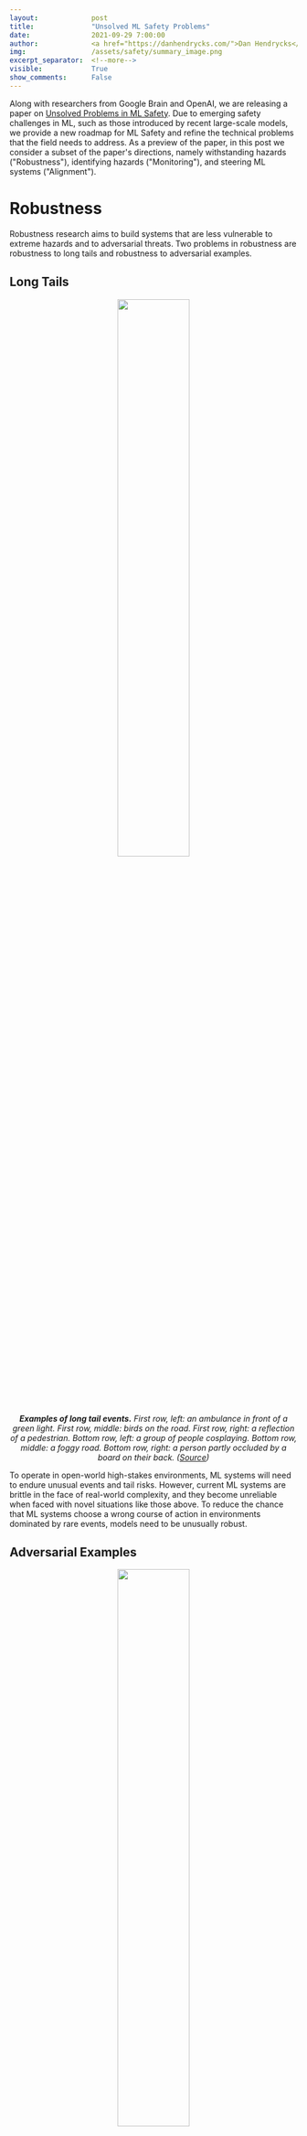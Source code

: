 ```yaml
---
layout:             post
title:              "Unsolved ML Safety Problems"
date:               2021-09-29 7:00:00
author:             <a href="https://danhendrycks.com/">Dan Hendrycks</a>
img:                /assets/safety/summary_image.png
excerpt_separator:  <!--more-->
visible:            True
show_comments:      False
---
```


<meta name="twitter:title" content="Unsolved ML Safety Problems">
<meta name="twitter:card" content="summary_image">
<meta name="twitter:image" content="https://bair.berkeley.edu/static/blog/safety/safety/summary_image.png">


Along with researchers from Google Brain and OpenAI, we are releasing a paper on [Unsolved Problems in ML Safety](https://arxiv.org/abs/2109.13916).
Due to emerging safety challenges in ML, such as those introduced by recent large-scale models, we provide a new roadmap for ML Safety and refine the technical problems that the field needs to address.
As a preview of the paper, in this post we consider a subset of the paper's directions, namely withstanding hazards ("Robustness"), identifying hazards ("Monitoring"), and steering ML systems ("Alignment").

# Robustness
Robustness research aims to build systems that are less vulnerable to extreme hazards and to adversarial threats. Two problems in robustness are robustness to long tails and robustness to adversarial examples.

## Long Tails

<p style="text-align:center;">
<img src="https://bair.berkeley.edu/static/blog/safety/safety/long_tail.png" width="50%">
<br />
  <i> <b>Examples of long tail events.</b> First row, left: an ambulance in front of a green light. First row, middle: birds on the road. First row, right: a reflection of a pedestrian. Bottom row, left: a group of people cosplaying. Bottom row, middle: a foggy road. Bottom row, right: a person partly occluded by a board on their back. (<a href="https://www.youtube.com/watch?v=Q0nGo2-y0xY">Source</a>)
 </i></p>

<!--more-->


To operate in open-world high-stakes environments, ML systems will need to endure unusual events and tail risks. However, current ML systems are brittle in the face of real-world complexity, and they become unreliable when faced with novel situations like those above. To
reduce the chance that ML systems choose a wrong course of action in environments dominated by rare events, models need to be unusually robust.

## Adversarial Examples

<p style="text-align:center;">
<img src="https://bair.berkeley.edu/static/blog/safety/adversarial.png" width="50%">
<br />
<i> <b>Adversarial perturbations.</b> An example of an input image altered by an adversarial perturbation. After the adversarial perturbation, the neural network makes a high confidence mistake. (<a href="https://openai.com/blog/adversarial-example-research/">Source</a>) </i>
</p>


Adversaries can easily manipulate vulnerabilities in ML systems and cause them to make mistakes. As shown above, carefully crafted small perturbations are enough to break ML systems. In the paper, we focus on this problem but also suggest that researchers consider more realistic settings, like when attackers can create perceptible images or when attack specifications are not known beforehand.


# Monitoring
Monitoring research aims to create tools and features that help human operators identify hazards and inspect ML systems. Two problems in monitoring are anomaly detection and backdoor detection. This list is nonexhaustive, and we include other problems in the paper including calibration, honest outputs, and detecting emergent capabilities.

## Anomaly Detection

<p style="text-align:center;">
<img src="https://bair.berkeley.edu/static/blog/safety/anomaly.png" width="50%">
<br />
<i> <b>Anomaly detection.</b> On the left is a usual image which belongs to an ImageNet class, so the ImageNet classifier knows how to handle the image. On the right is an anomalous image which does not belong to any ImageNet class. Nonetheless, the model classifies the image with high confidence.</i>
</p>

 
Anomaly detectors can warn human operators of potential hazards, and this can help them reduce their exposure to hazards. For example, anomaly detectors can help detect malicious uses of ML systems or flag novel examples for human review. However, deep learning-based anomaly detectors are not highly reliable, as shown in the figure above.


## Backdoors

<p style="text-align:center;">
<img src="https://bair.berkeley.edu/static/blog/safety/backdoors.png" width="50%">
<br />
  <i> <b> Backdoors.</b> Depicted is a backdoored facial recognition system that gates building access. The backdoor could be triggered by a specific unique item chosen by an adversary, such as a pair of glasses. If the adversary wears that specific pair of glasses, the backdoored facial recognition will allow the adversary in the building. (<a href="https://arxiv.org/abs/2007.10760">Source</a>)</i>
</p>


ML systems risk carrying backdoors. Backdoored models behave correctly and benignly in almost all scenarios, but in particular circumstances chosen by the adversary, they have been taught to behave incorrectly. Models trained on massive datasets scraped from online are increasingly likely to be trained on poisoned data and thereby have backdoors injected. Moreover, downstream models are increasingly obtained by a single upstream foundation model, so a single backdoored system could render backdoors commonplace.


# Alignment
Alignment research aims to create safe ML system objectives and have them safely pursued. Two problems in alignment are value learning and proxy gaming, but the paper includes many additional problems.

## Value Learning

<p style="text-align:center;">
<img src="https://bair.berkeley.edu/static/blog/safety/utilitarianism.png" width="50%">
<br />
  <i><b> Estimating human values such as pleasantness.</b> Transformer models can partially separate between pleasant and unpleasant states given diverse open-world inputs. Utility values or pleasantness values are not ground truth values and are products of the model’s own learned utility function. (<a href="https://arxiv.org/abs/2008.02275">Source</a>) </i>
</p>

Encoding human goals and intent is challenging because many human values are hard to define and measure. How can we teach ML systems to model happiness, good judgment, freedom of action, meaningful experiences, safe outcomes, and more? In the figure above, we show that models are starting to have traction on the problem, but they nonetheless make many mistakes and can only process simple inputs. More research is needed to learn reliable representations for happiness and other human values. 


## Proxy Gaming

<p style="text-align:center;">
<img src="https://bair.berkeley.edu/static/blog/safety/boatrace.gif" width="50%">
<br />
  <i><b>Boatrace Proxy Gaming.</b> An RL agent gained a high score not by finishing the race but by going in the wrong direction, catching on fire, and colliding into other boats. (<a href="https://openai.com/blog/faulty-reward-functions/">Source</a>)</i>
</p>


Objective proxies can be gamed by optimizers and adversaries. In fact, Goodhart’s law asserts that “When a measure becomes a target, it ceases to be a good measure.” This means that we cannot just learn a proxy for human values---we must also make it robust to optimizers that are incentivized to game the proxy. An example of a reward maximizing agent gaming a video game proxy is in the figure above.


---

<i>In the full paper, we describe several more problems, clarify each problem’s motivation, and provide concrete research directions. Check out the paper [here](https://arxiv.org/abs/2109.13916).</i>

